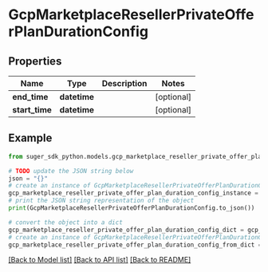 # GcpMarketplaceResellerPrivateOfferPlanDurationConfig


## Properties

Name | Type | Description | Notes
------------ | ------------- | ------------- | -------------
**end_time** | **datetime** |  | [optional] 
**start_time** | **datetime** |  | [optional] 

## Example

```python
from suger_sdk_python.models.gcp_marketplace_reseller_private_offer_plan_duration_config import GcpMarketplaceResellerPrivateOfferPlanDurationConfig

# TODO update the JSON string below
json = "{}"
# create an instance of GcpMarketplaceResellerPrivateOfferPlanDurationConfig from a JSON string
gcp_marketplace_reseller_private_offer_plan_duration_config_instance = GcpMarketplaceResellerPrivateOfferPlanDurationConfig.from_json(json)
# print the JSON string representation of the object
print(GcpMarketplaceResellerPrivateOfferPlanDurationConfig.to_json())

# convert the object into a dict
gcp_marketplace_reseller_private_offer_plan_duration_config_dict = gcp_marketplace_reseller_private_offer_plan_duration_config_instance.to_dict()
# create an instance of GcpMarketplaceResellerPrivateOfferPlanDurationConfig from a dict
gcp_marketplace_reseller_private_offer_plan_duration_config_from_dict = GcpMarketplaceResellerPrivateOfferPlanDurationConfig.from_dict(gcp_marketplace_reseller_private_offer_plan_duration_config_dict)
```
[[Back to Model list]](../README.md#documentation-for-models) [[Back to API list]](../README.md#documentation-for-api-endpoints) [[Back to README]](../README.md)


